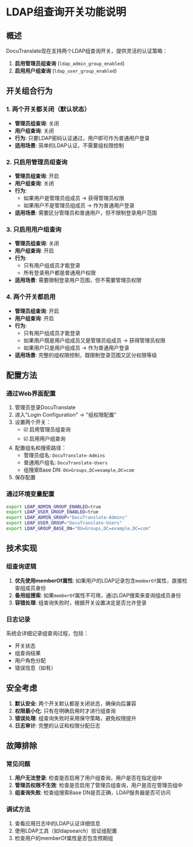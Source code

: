 # LDAP组查询开关功能说明

## 概述

DocuTranslate现在支持两个LDAP组查询开关，提供灵活的认证策略：

1. **启用管理员组查询** (`ldap_admin_group_enabled`)
2. **启用用户组查询** (`ldap_user_group_enabled`)

## 开关组合行为

### 1. 两个开关都关闭（默认状态）
- **管理员组查询**: 关闭
- **用户组查询**: 关闭
- **行为**: 只要LDAP密码认证通过，用户即可作为普通用户登录
- **适用场景**: 简单的LDAP认证，不需要组权限控制

### 2. 只启用管理员组查询
- **管理员组查询**: 开启
- **用户组查询**: 关闭
- **行为**: 
  - 如果用户是管理员组成员 → 获得管理员权限
  - 如果用户不是管理员组成员 → 作为普通用户登录
- **适用场景**: 需要区分管理员和普通用户，但不限制登录用户范围

### 3. 只启用用户组查询
- **管理员组查询**: 关闭
- **用户组查询**: 开启
- **行为**: 
  - 只有用户组成员才能登录
  - 所有登录用户都是普通用户权限
- **适用场景**: 需要限制登录用户范围，但不需要管理员权限

### 4. 两个开关都启用
- **管理员组查询**: 开启
- **用户组查询**: 开启
- **行为**: 
  - 只有用户组成员才能登录
  - 如果用户既是用户组成员又是管理员组成员 → 获得管理员权限
  - 如果用户只是用户组成员 → 作为普通用户登录
- **适用场景**: 完整的组权限控制，既限制登录范围又区分权限等级

## 配置方法

### 通过Web界面配置
1. 管理员登录DocuTranslate
2. 进入"Login Configuration" → "组权限配置"
3. 设置两个开关：
   - ☑️ 启用管理员组查询
   - ☑️ 启用用户组查询
4. 配置组名和搜索路径：
   - 管理员组名: `DocuTranslate-Admins`
   - 普通用户组名: `DocuTranslate-Users`
   - 组搜索Base DN: `OU=Groups,DC=example,DC=com`
5. 保存配置

### 通过环境变量配置
```bash
export LDAP_ADMIN_GROUP_ENABLED=true
export LDAP_USER_GROUP_ENABLED=true
export LDAP_ADMIN_GROUP="DocuTranslate-Admins"
export LDAP_USER_GROUP="DocuTranslate-Users"
export LDAP_GROUP_BASE_DN="OU=Groups,DC=example,DC=com"
```

## 技术实现

### 组查询逻辑
1. **优先使用memberOf属性**: 如果用户的LDAP记录包含`memberOf`属性，直接检查组成员身份
2. **备用组搜索**: 如果`memberOf`属性不可用，通过LDAP搜索来查询组成员身份
3. **容错处理**: 组查询失败时，根据开关设置决定是否允许登录

### 日志记录
系统会详细记录组查询过程，包括：
- 开关状态
- 组查询结果
- 用户角色分配
- 错误信息（如有）

## 安全考虑

1. **默认安全**: 两个开关默认都是关闭状态，确保向后兼容
2. **权限最小化**: 只有在明确启用时才进行组查询
3. **错误处理**: 组查询失败时采用保守策略，避免权限提升
4. **日志审计**: 完整的认证和权限分配日志

## 故障排除

### 常见问题
1. **用户无法登录**: 检查是否启用了用户组查询，用户是否在指定组中
2. **管理员权限不生效**: 检查是否启用了管理员组查询，用户是否在管理员组中
3. **组查询失败**: 检查组搜索Base DN是否正确，LDAP服务器是否可访问

### 调试方法
1. 查看应用日志中的LDAP认证详细信息
2. 使用LDAP工具（如ldapsearch）验证组配置
3. 检查用户的memberOf属性是否包含预期组
